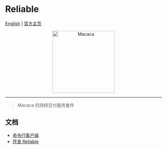 # Reliable

[English](README.md) | [官方主页](//macacajs.github.io/reliable/zh)

<p align="center">
  <a href="//macacajs.github.io/reliable">
    <img
      alt="Macaca"
      src="https://macacajs.github.io/reliable-logo/svg/logo-2.svg"
      width="200"
    />
  </a>
</p>

---

> Macaca 的持续交付服务套件

## 文档

- [命令行客户端](//github.com/macacajs/reliable-cli)
- [开发 Reliable](./docker/reliable-web#development)
